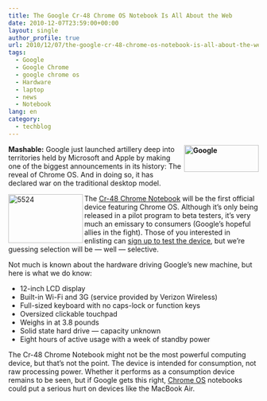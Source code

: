 ```yaml
---
title: The Google Cr-48 Chrome OS Notebook Is All About the Web
date: 2010-12-07T23:59:00+00:00
layout: single
author_profile: true
url: 2010/12/07/the-google-cr-48-chrome-os-notebook-is-all-about-the-web/
tags:
  - Google
  - Google Chrome
  - google chrome os
  - Hardware
  - laptop
  - news
  - Notebook
lang: en
category: 
  - techblog
---
```

**[<img title="Google" border="0" alt="Google" align="right" src="http://lh4.ggpht.com/_vaUVXcmC3OI/TP7DVYPc8BI/AAAAAAAADcM/cOnex0fTYOo/Google_thumb%5B1%5D.png?imgmax=800" width="150" height="54" />](http://lh5.ggpht.com/_vaUVXcmC3OI/TP7DTNSelEI/AAAAAAAADcI/Unylx213fc4/s1600-h/Google%5B3%5D.png)Mashable:** Google just launched artillery deep into territories held by Microsoft and Apple by making one of the biggest announcements in its history: The reveal of Chrome OS. And in doing so, it has declared war on the traditional desktop model. 

[<img title="5524" border="0" alt="5524" align="left" src="http://lh3.ggpht.com/_vaUVXcmC3OI/TP7ExvViunI/AAAAAAAADcc/rwf42Jfac1k/5524_thumb%5B1%5D.jpg?imgmax=800" width="150" height="98" />](http://lh5.ggpht.com/_vaUVXcmC3OI/TP7Evv3E6wI/AAAAAAAADcY/1T-dmTgdDKM/s1600-h/5524%5B3%5D.jpg)The [Cr-48 Chrome Notebook](http://www.google.com/chromeos/pilot-program-cr48.html) will be the first official device featuring Chrome OS. Although it’s only being released in a pilot program to beta testers, it’s very much an emissary to consumers (Google’s hopeful allies in the fight). Those of you interested in enlisting can [sign up to test the device](https://services.google.com/fb/forms/cr48advanced/), but we’re guessing selection will be — well — selective.

Not much is known about the hardware driving Google’s new machine, but here is what we do know:

  * 12-inch LCD display 
  * Built-in Wi-Fi and 3G (service provided by Verizon Wireless) 
  * Full-sized keyboard with no caps-lock or function keys 
  * Oversized clickable touchpad 
  * Weighs in at 3.8 pounds 
  * Solid state hard drive — capacity unknown 
  * Eight hours of active usage with a week of standby power 

The Cr-48 Chrome Notebook might not be the most powerful computing device, but that’s not the point. The device is intended for consumption, not raw processing power. Whether it performs as a consumption device remains to be seen, but if Google gets this right, [Chrome OS](http://www.google.com/chromeos/) notebooks could put a serious hurt on devices like the MacBook Air.